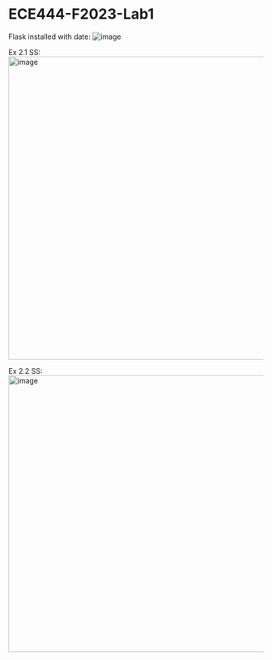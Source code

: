 # ECE444-F2023-Lab1
Flask installed with date:
![image](https://github.com/ArnauvGilotra/ECE444-F2023-Lab1/assets/61934622/db1c73f5-1d9a-4402-8aa2-fbd31c98d6f5)

Ex 2.1 SS: 
<img width="598" alt="image" src="https://github.com/ArnauvGilotra/ECE444-F2023-Lab1/assets/61934622/b60af067-be28-4d6e-ac58-f2af9afa60c5">

Ex 2.2 SS:
<img width="546" alt="image" src="https://github.com/ArnauvGilotra/ECE444-F2023-Lab1/assets/61934622/313649cb-1f07-4c80-96fe-715cd8571df1">

